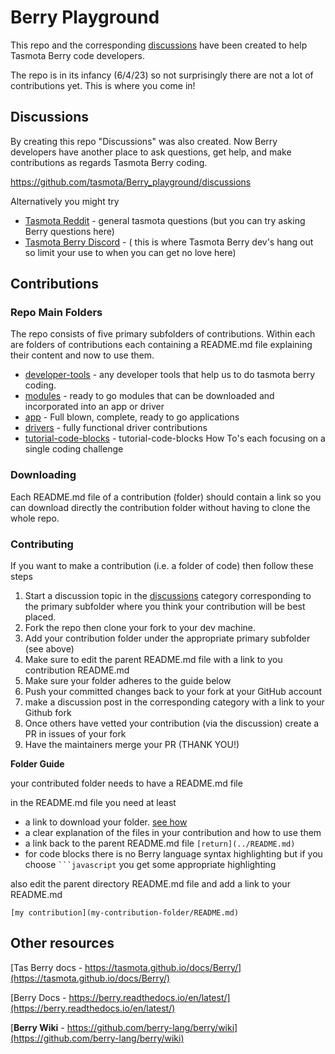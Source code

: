 # Berry Playground

This repo and the corresponding [discussions](https://github.com/tasmota/Berry_playground/discussions) have been created to help Tasmota Berry code developers.

The repo is in its infancy (6/4/23) so not surprisingly there are not a lot of contributions yet.  This is where you come in!

## Discussions

By creating this repo "Discussions" was also created.  Now Berry developers have another place to ask questions, get help, and make contributions as regards Tasmota Berry coding.

https://github.com/tasmota/Berry_playground/discussions


Alternatively you might try

* [Tasmota Reddit](https://www.reddit.com/r/tasmota/) - general tasmota questions (but you can try asking Berry questions here)
* [Tasmota Berry Discord](https://discord.gg/PsAnzqZT) - ( this is where Tasmota Berry dev's hang out so limit your use to when you can get no love here)


## Contributions

### Repo Main Folders

The repo consists of five primary subfolders of contributions.  Within each are folders of contributions each containing a README.md file explaining their content and now to use them.

* [developer-tools](developer-tools/README.md)  -  any developer tools that help us to do tasmota berry coding.
* [modules](modules/README.md) -  ready to go modules that can be downloaded and incorporated into an app or driver
* [app](apps/readme.md)  -  Full blown, complete, ready to go applications
* [drivers](drivers/readme.md)  - fully functional driver contributions      
* [tutorial-code-blocks](tutorial-code-blocks) - tutorial-code-blocks How To's each focusing on a single coding challenge

### Downloading 

Each README.md file of a contribution (folder) should contain a link so you can download directly the contribution folder without having to clone the whole repo.  

### Contributing

If you want to make a contribution (i.e. a folder of code) then follow these steps

1. Start a discussion topic in the [discussions](https://github.com/tasmota/Berry_playground/discussions) category corresponding to the primary subfolder where you think your contribution will be best placed.
2. Fork the repo then clone your fork to your dev machine.
3. Add your contribution folder under the appropriate primary subfolder (see above)
4. Make sure to edit the parent README.md file with a link to you contribution README.md
5. Make sure your folder adheres to the guide below
6. Push your committed changes back to your fork at your GitHub account
7. make a discussion post in the corresponding category with a link to your Github fork
8. Once others have vetted your contribution (via the discussion) create a PR in issues of your fork
9. Have the maintainers merge your PR (THANK YOU!) 

**Folder Guide**

your contributed folder needs to have a README.md file
  
  in the README.md file you need at least
  
  * a link to download your folder.  [see how](https://github.com/tasmota/Berry_playground/discussions/13)
  * a clear explanation of the files in your contribution and how to use them
  * a link back to the parent README.md file  `[return](../README.md)`
  * for code blocks there is no Berry language syntax highlighting but if you choose ` ```javascript ` you get some appropriate highlighting

also edit the parent directory README.md file and add a link to your README.md

`[my contribution](my-contribution-folder/README.md)`


## Other resources

[Tas Berry docs - https://tasmota.github.io/docs/Berry/](https://tasmota.github.io/docs/Berry/)

[Berry Docs - https://berry.readthedocs.io/en/latest/](https://berry.readthedocs.io/en/latest/)

[**Berry Wiki** - https://github.com/berry-lang/berry/wiki](https://github.com/berry-lang/berry/wiki)


